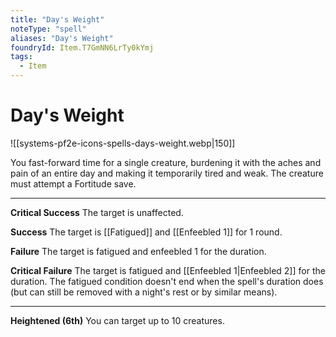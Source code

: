 ```yaml
---
title: "Day's Weight"
noteType: "spell"
aliases: "Day's Weight"
foundryId: Item.T7GmNN6LrTy0kYmj
tags:
  - Item
---
```


# Day's Weight
![[systems-pf2e-icons-spells-days-weight.webp|150]]

You fast-forward time for a single creature, burdening it with the aches and pain of an entire day and making it temporarily tired and weak. The creature must attempt a Fortitude save.

* * *

**Critical Success** The target is unaffected.

**Success** The target is [[Fatigued]] and [[Enfeebled 1]] for 1 round.

**Failure** The target is fatigued and enfeebled 1 for the duration.

**Critical Failure** The target is fatigued and [[Enfeebled 1|Enfeebled 2]] for the duration. The fatigued condition doesn't end when the spell's duration does (but can still be removed with a night's rest or by similar means).

* * *

**Heightened (6th)** You can target up to 10 creatures.
